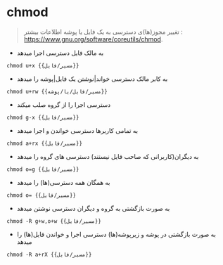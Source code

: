 # chmod

> تغییر مجوز(ها)ی دسترسی به یک فایل یا پوشه
> اطلاعات بیشتر : <https://www.gnu.org/software/coreutils/chmod>.

- به مالک فایل دسترسی اجرا میدهد

`chmod u+x {{مسیر/فایل}}`

- به کابر مالک دسترسی خواند|نوشتن یک فایل|پوشه را میدهد

`chmod u+rw {{مسیر/فایل/یا/پوشه}}`

- دسترسی اجرا را از گروه صلب میکند

`chmod g-x {{مسیر/فایل}}`

- به تمامی کاربرها دسترسی خواندن و اجرا میدهد

`chmod a+rx {{مسیر/فایل}}`

- به دیگران(کاربرانی که صاحب فایل نیستند) دسترسی های گروه را میدهد

`chmod o=g {{مسیر/فایل}}`

- به همگان همه دسترسی(ها) را میدهد

`chmod o= {{مسیر/فایل}}`

- به صورت بازگشتی به گروه و دیگران دسترسی نوشتن میدهد

`chmod -R g+w,o+w {{مسیر/فایل}}`

- به صورت بازگشتی در پوشه و زیرپوشه(ها) دسترسی اجرا و خواندن فایل(ها) را میدهد

`chmod -R a+rX {{مسیر/فایل}}`
